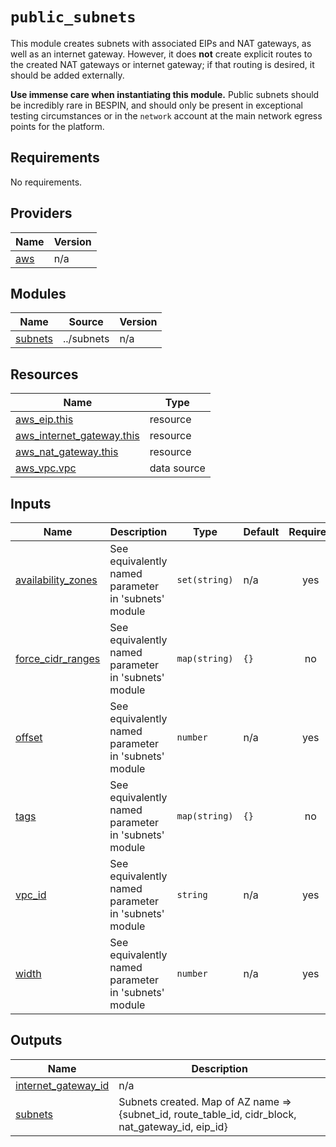 # `public_subnets`

This module creates subnets with associated EIPs and NAT gateways, as well as an internet gateway. However, it does **not** create explicit routes to the created NAT gateways or internet gateway; if that routing is desired, it should be added externally.

**Use immense care when instantiating this module.** Public subnets should be incredibly rare in BESPIN, and should only be present in exceptional testing circumstances or in the `network` account at the main network egress points for the platform.

<!-- BEGIN_TF_DOCS -->
## Requirements

No requirements.

## Providers

| Name | Version |
|------|---------|
| <a name="provider_aws"></a> [aws](#provider\_aws) | n/a |

## Modules

| Name | Source | Version |
|------|--------|---------|
| <a name="module_subnets"></a> [subnets](#module\_subnets) | ../subnets | n/a |

## Resources

| Name | Type |
|------|------|
| [aws_eip.this](https://registry.terraform.io/providers/hashicorp/aws/latest/docs/resources/eip) | resource |
| [aws_internet_gateway.this](https://registry.terraform.io/providers/hashicorp/aws/latest/docs/resources/internet_gateway) | resource |
| [aws_nat_gateway.this](https://registry.terraform.io/providers/hashicorp/aws/latest/docs/resources/nat_gateway) | resource |
| [aws_vpc.vpc](https://registry.terraform.io/providers/hashicorp/aws/latest/docs/data-sources/vpc) | data source |

## Inputs

| Name | Description | Type | Default | Required |
|------|-------------|------|---------|:--------:|
| <a name="input_availability_zones"></a> [availability\_zones](#input\_availability\_zones) | See equivalently named parameter in 'subnets' module | `set(string)` | n/a | yes |
| <a name="input_force_cidr_ranges"></a> [force\_cidr\_ranges](#input\_force\_cidr\_ranges) | See equivalently named parameter in 'subnets' module | `map(string)` | `{}` | no |
| <a name="input_offset"></a> [offset](#input\_offset) | See equivalently named parameter in 'subnets' module | `number` | n/a | yes |
| <a name="input_tags"></a> [tags](#input\_tags) | See equivalently named parameter in 'subnets' module | `map(string)` | `{}` | no |
| <a name="input_vpc_id"></a> [vpc\_id](#input\_vpc\_id) | See equivalently named parameter in 'subnets' module | `string` | n/a | yes |
| <a name="input_width"></a> [width](#input\_width) | See equivalently named parameter in 'subnets' module | `number` | n/a | yes |

## Outputs

| Name | Description |
|------|-------------|
| <a name="output_internet_gateway_id"></a> [internet\_gateway\_id](#output\_internet\_gateway\_id) | n/a |
| <a name="output_subnets"></a> [subnets](#output\_subnets) | Subnets created. Map of AZ name => {subnet\_id, route\_table\_id, cidr\_block, nat\_gateway\_id, eip\_id} |
<!-- END_TF_DOCS -->
